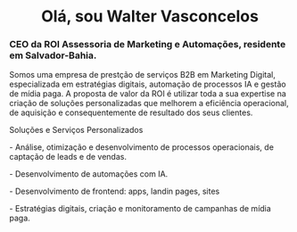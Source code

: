 <h1 align="center">Olá, sou Walter Vasconcelos</h1> 

<h3 align="left">CEO da ROI Assessoria de Marketing e Automações, residente em Salvador-Bahia.</h3>
<p align=""left">Somos uma empresa de prestção de serviços B2B em Marketing Digital, especializada em estratégias digitais, automação de processos IA e gestão de mídia paga. 
 A proposta de valor da ROI é utilizar toda a sua expertise na criação de soluções personalizadas que melhorem a eficiência operacional, de aquisição e consequentemente de resultado dos seus clientes.</p>
<p align="left">Soluções e Serviços Personalizados</p>
<p align="left">- Análise, otimização e desenvolvimento de processos operacionais, de captação de leads e de vendas.</p>
<p align="left">- Desenvolvimento de automações com IA.</p>
<p align="left">- Desenvolvimento de frontend: apps, landin pages, sites</p>
<p align="left">- Estratégias digitais, criação e monitoramento de campanhas de mídia paga.</p>
 

